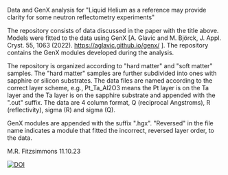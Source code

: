Data and GenX analysis for "Liquid Helium as a reference may provide clarity for some neutron reflectometry experiments"

The repository consists of data discussed in the paper with the title above.  Models were fitted to the data using GenX [A. Glavic and M. Björck, J. Appl. Cryst. 55, 1063 (2022). https://aglavic.github.io/genx/ ]. The repository contains the GenX modules developed during the analysis.

The repository is organized according to "hard matter" and "soft matter" samples.  The "hard matter" samples are further subdivided into ones with sapphire or silicon substrates. The data files are named according to the correct layer scheme, e.g., Pt_Ta_Al2O3 means the Pt layer is on the Ta layer and the Ta layer is on the sapphire substrate and appended with the ".out" suffix. The data are 4 column format, Q (reciprocal Angstroms), R (reflectivity), sigma (R) and sigma (Q).

GenX modules are appended with the suffix ".hgx".  "Reversed" in the file name indicates a module that fitted the incorrect, reversed layer order, to the data.

M.R. Fitzsimmons
11.10.23


[![DOI](https://zenodo.org/badge/DOI/10.5281/zenodo.7186855.svg)](https://doi.org/10.5281/zenodo.7186855)

